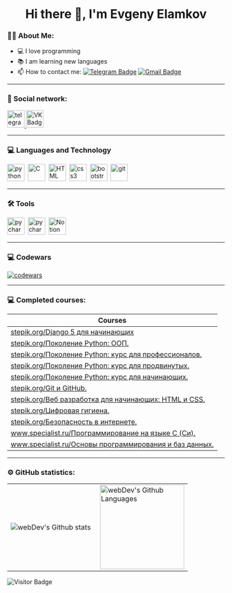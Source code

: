 <h1 align="center">Hi there 👋, I'm Evgeny Elamkov</h1>

### :man_technologist: About Me:
* 💻 I love programming
* 📚 I am learning new languages
* :mailbox: How to contact me: [![Telegram Badge](https://img.shields.io/badge/-elamkovevgeny-blue?style=flat&logo=Telegram&logoColor=white)](https://t.me/elamkovevgeny) [![Gmail Badge](https://img.shields.io/badge/-Gmail-red?style=flat&logo=Gmail&logoColor=white)](mailto:genyaelamkov@gmail.com)
---

### 🤝 Social network:

  <div id="badges">
    <a href="https://t.me/elamkovevgeny" target="_blank">
      <img src="https://cdn-icons-png.flaticon.com/512/2111/2111646.png" width="40" height="40" alt="telegram group" />
    </a>
    <a href="https://vk.com/elamkovevgeny" target="_blank">
      <img src="https://cdn-icons-png.flaticon.com/512/145/145813.png" width="40" height="40" alt="VK Badge"/>
    </a>
  </div>

---

### 💻 Languages and Technology
<img src="https://cdn.jsdelivr.net/gh/devicons/devicon/icons/python/python-original.svg" title='python' width='40' height='40'/>&nbsp;
<img src="https://cdn.jsdelivr.net/gh/devicons/devicon/icons/c/c-original.svg" title='C' width='40' height='40'/>&nbsp;
<img src="https://cdn.jsdelivr.net/gh/devicons/devicon/icons/html5/html5-original.svg" title='HTML' width='40' height='40'/>&nbsp;
<img src="https://cdn.jsdelivr.net/gh/devicons/devicon/icons/css3/css3-original.svg" title='css3' width='40' height='40'/>&nbsp;
<img src="https://cdn.jsdelivr.net/gh/devicons/devicon/icons/bootstrap/bootstrap-original.svg" title='bootstrap' width='40' height='40'/>&nbsp;
<img src="https://cdn.jsdelivr.net/gh/devicons/devicon/icons/git/git-original.svg" title='git' width='40' height='40'/>


---

### 🛠 Tools
<img src="https://cdn.jsdelivr.net/gh/devicons/devicon/icons/pycharm/pycharm-original.svg" title='pycharm' width='40' height='40'/>&nbsp;
<img src="https://cdn.jsdelivr.net/gh/devicons/devicon/icons/vscode/vscode-original.svg" title='pycharm' width='40' height='40'/>&nbsp;
<img src="https://upload.wikimedia.org/wikipedia/commons/1/10/2023_Obsidian_logo.svg" title="Obsidian" alt="Notion" width="40" height="40"/>&nbsp;

---

### 💻 Codewars
[![codewars](https://www.codewars.com/users/GenyaElamkov/badges/large)](https://www.codewars.com/users/GenyaElamkov)

---

### 💻 Completed courses:

| Courses                                                           |
| ----------------------------------------------------------------|
| [stepik.org/Django 5 для начинающих](https://stepik.org/cert/2547003)|
| [stepik.org/Поколение Python: ООП.](https://stepik.org/cert/2425182)| 
| [stepik.org/Поколение Python: курс для профессионалов.](https://stepik.org/cert/2285168)| 
| [stepik.org/Поколение Python: курс для продвинутых.](https://stepik.org/cert/1886670)|
| [stepik.org/Поколение Python: курс для начинающих.](https://stepik.org/cert/1531052)| 
| [stepik.org/Git и GitHub.](https://stepik.org/cert/2182888)| 
| [stepik.org/Веб разработка для начинающих: HTML и CSS.](https://stepik.org/cert/2158567)| 
| [stepik.org/Цифровая гигиена.](https://stepik.org/cert/2091636)| 
| [stepik.org/Безопасность в интернете.](https://stepik.org/cert/1555610)| 
| [www.specialist.ru/Программирование на языке C (Си).](https://www.specialist.ru/graduate/groupcert/997946)| 
| [www.specialist.ru/Основы программирования и баз данных.](https://www.specialist.ru/graduate/groupcert/990417)| 

---

### ⚙️ GitHub statistics:

<table>
  <tr>
    <td>
      <img align="left" src="http://github-readme-streak-stats.herokuapp.com?user=GenyaElamkov&theme=dark&background=000000" alt="webDev's Github stats" />
    </td>
    <td>
      <img height="195px" align="right" alt="webDev's Github Languages" src="https://github-readme-stats-sigma-five.vercel.app/api/top-langs/?username=GenyaElamkov&layout=compact&theme=vision-friendly-dark" />
    </td>
  </tr>
</table>

![Visitor Badge](https://visitor-badge.laobi.icu/badge?page_id=GenyaElamkov)
